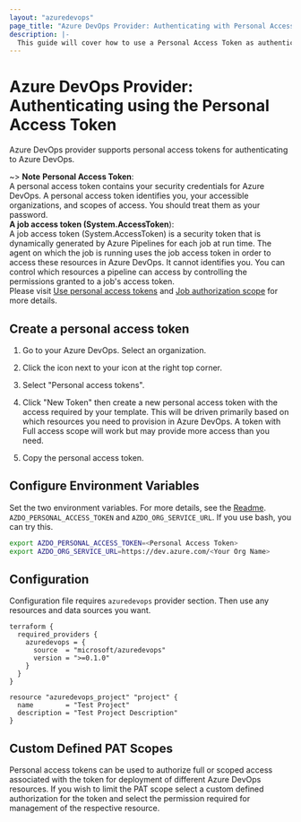```yaml
---
layout: "azuredevops"
page_title: "Azure DevOps Provider: Authenticating with Personal Access Token"
description: |-
  This guide will cover how to use a Personal Access Token as authentication for the Azure Provider.
---
```


# Azure DevOps Provider: Authenticating using the Personal Access Token

Azure DevOps provider supports personal access tokens for authenticating to Azure DevOps.

~> **Note**
**Personal Access Token**:   
A personal access token contains your security credentials for Azure DevOps. A personal access token identifies you, your accessible organizations, and scopes of access. You should treat them as your password.      
**A job access token (System.AccessToken**):   
A job access token (System.AccessToken) is a security token that is dynamically generated by Azure Pipelines for each job at run time. The agent on which the job is running uses the job access token in order to access these resources in Azure DevOps. It cannot identifies you. You can control which resources a pipeline can access by controlling the permissions granted to a job's access token.      
Please visit [Use personal access tokens](https://learn.microsoft.com/en-us/azure/devops/organizations/accounts/use-personal-access-tokens-to-authenticate?view=azure-devops&tabs=Windows) and [Job authorization scope](https://learn.microsoft.com/en-us/azure/devops/pipelines/process/access-tokens?view=azure-devops&tabs=yaml#job-authorization-scope) for more details.


## Create a personal access token

1. Go to your Azure DevOps. Select an organization.
2. Click the icon next to your icon at the right top corner.
3. Select "Personal access tokens".
4. Click "New Token" then create a new personal access token with the access required by your template. This will be driven primarily based on which resources you need to provision in Azure DevOps. A token with Full access scope will work but may provide more access than you need.

5. Copy the personal access token.

## Configure Environment Variables

Set the two environment variables. For more details, see the [Readme](https://github.com/microsoft/terraform-provider-azuredevops#terraform-provider-for-azure-devops-devops-resource-manager).
`AZDO_PERSONAL_ACCESS_TOKEN` and `AZDO_ORG_SERVICE_URL`. If you use bash, you can try this.

```sh
export AZDO_PERSONAL_ACCESS_TOKEN=<Personal Access Token>
export AZDO_ORG_SERVICE_URL=https://dev.azure.com/<Your Org Name>
```

## Configuration

Configuration file requires `azuredevops` provider section. Then use any resources and data sources you want.

```hcl
terraform {
  required_providers {
    azuredevops = {
      source  = "microsoft/azuredevops"
      version = ">=0.1.0"
    }
  }
}

resource "azuredevops_project" "project" {
  name        = "Test Project"
  description = "Test Project Description"
}
```

## Custom Defined PAT Scopes

Personal access tokens can be used to authorize full or scoped access associated with the token for deployment of different Azure DevOps resources. If you wish to limit the PAT scope select a custom defined authorization for the token and select the permission required for management of the respective resource.
